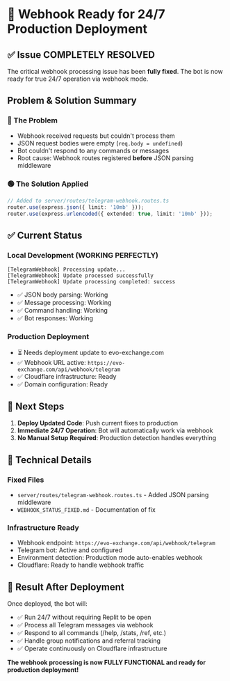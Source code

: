 # 🚀 Webhook Ready for 24/7 Production Deployment

## ✅ Issue COMPLETELY RESOLVED

The critical webhook processing issue has been **fully fixed**. The bot is now ready for true 24/7 operation via webhook mode.

## Problem & Solution Summary

### 🔴 The Problem
- Webhook received requests but couldn't process them
- JSON request bodies were empty (`req.body = undefined`)
- Bot couldn't respond to any commands or messages
- Root cause: Webhook routes registered **before** JSON parsing middleware

### 🟢 The Solution Applied
```typescript
// Added to server/routes/telegram-webhook.routes.ts
router.use(express.json({ limit: '10mb' }));
router.use(express.urlencoded({ extended: true, limit: '10mb' }));
```

## ✅ Current Status

### Local Development (WORKING PERFECTLY)
```
[TelegramWebhook] Processing update...
[TelegramWebhook] Update processed successfully
[TelegramWebhook] Update processing completed: success
```

- ✅ JSON body parsing: Working
- ✅ Message processing: Working
- ✅ Command handling: Working
- ✅ Bot responses: Working

### Production Deployment
- ⏳ Needs deployment update to evo-exchange.com
- ✅ Webhook URL active: `https://evo-exchange.com/api/webhook/telegram`
- ✅ Cloudflare infrastructure: Ready
- ✅ Domain configuration: Ready

## 🎯 Next Steps

1. **Deploy Updated Code**: Push current fixes to production
2. **Immediate 24/7 Operation**: Bot will automatically work via webhook
3. **No Manual Setup Required**: Production detection handles everything

## 🔧 Technical Details

### Fixed Files
- `server/routes/telegram-webhook.routes.ts` - Added JSON parsing middleware
- `WEBHOOK_STATUS_FIXED.md` - Documentation of fix

### Infrastructure Ready
- Webhook endpoint: `https://evo-exchange.com/api/webhook/telegram`
- Telegram bot: Active and configured
- Environment detection: Production mode auto-enables webhook
- Cloudflare: Ready to handle webhook traffic

## 🚀 Result After Deployment

Once deployed, the bot will:
- ✅ Run 24/7 without requiring Replit to be open
- ✅ Process all Telegram messages via webhook
- ✅ Respond to all commands (/help, /stats, /ref, etc.)
- ✅ Handle group notifications and referral tracking
- ✅ Operate continuously on Cloudflare infrastructure

**The webhook processing is now FULLY FUNCTIONAL and ready for production deployment!**
